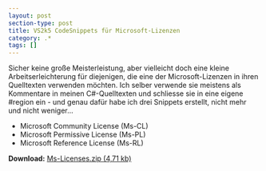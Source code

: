 ```yaml
---
layout: post
section-type: post
title: VS2k5 CodeSnippets für Microsoft-Lizenzen
category: .*
tags: []
---
```

<p>
Sicher keine gro&szlig;e Meisterleistung, aber vielleicht doch eine kleine Arbeitserleichterung f&uuml;r diejenigen, die eine der Microsoft-Lizenzen in ihren Quelltexten verwenden m&ouml;chten. Ich selber verwende sie meistens als Kommentare in meinen C#-Quelltexten und schliesse sie in eine eigene #region ein - und genau daf&uuml;r habe ich drei Snippets erstellt, nicht mehr und nicht weniger... 
</p>
<ul>
	<li>Microsoft Community License (Ms-CL) </li>
	<li>Microsoft Permissive License (Ms-PL)</li>
	<li>Microsoft Reference License (Ms-RL) </li>
</ul>
<strong>Download:</strong> <a href="http://static.gordon-breuer.de/files/archives/Ms-Licenses.zip">Ms-Licenses.zip (4,71 kb)</a>
